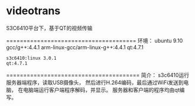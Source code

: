 # videotrans
S3C6410平台下，基于QT的视频传输

======================================
环境：
	ubuntu 9.10
	gcc/g++:4.4.1
	arm-linux-gcc/arm-linux-g++:4.4.1
	qt:4.7.1

	s3c6410:linux 3.0.1 
	qt:4.7.1
=======================================
简介：
	s3c6410运行服务器端程序，读取USB摄像头，
	然后进行H.264编码，最后通过WiFi发送到电脑，
	在电脑端运行客户端程序解码，并显示。
	服务器和客户端的程序均由qt编写。